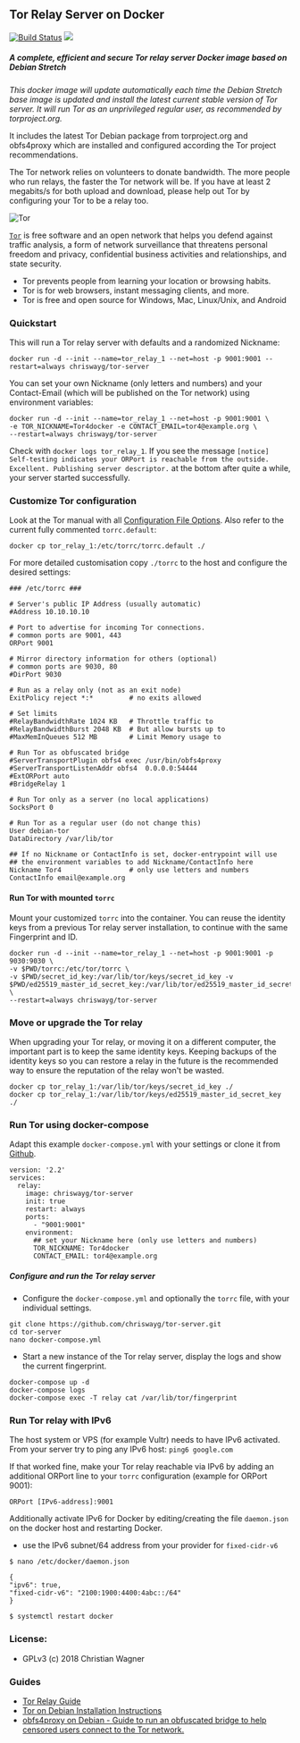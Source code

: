 ## Tor Relay Server on Docker
[![Build Status](https://travis-ci.org/chriswayg/tor-server.svg?branch=master)](https://travis-ci.org/chriswayg/tor-server)
[![](https://images.microbadger.com/badges/image/chriswayg/tor-server.svg)](https://microbadger.com/images/chriswayg/tor-server)

##### A complete, efficient and secure Tor relay server Docker image based on Debian Stretch
*This docker image will update automatically each time the Debian Stretch base image is updated and install the latest current stable version of Tor server. It will run Tor as an unprivileged regular user, as recommended by torproject.org.*

It includes the latest Tor Debian package from torproject.org and obfs4proxy which are installed and configured according the Tor project recommendations.

The Tor network relies on volunteers to donate bandwidth. The more people who run relays, the faster the Tor network will be. If you have at least 2 megabits/s for both upload and download, please help out Tor by configuring your Tor to be a relay too.

![Tor](https://www.torproject.org/images/tor-logo.jpg "Tor logo")

[`Tor`][1] is free software and an open network that helps you defend against
traffic analysis, a form of network surveillance that threatens personal
freedom and privacy, confidential business activities and relationships, and
state security.

- Tor prevents people from learning your location or browsing habits.
- Tor is for web browsers, instant messaging clients, and more.
- Tor is free and open source for Windows, Mac, Linux/Unix, and Android

### Quickstart

This will run a Tor relay server with defaults and a randomized Nickname:

`docker run -d --init --name=tor_relay_1 --net=host -p 9001:9001 --restart=always chriswayg/tor-server`

You can set your own Nickname (only letters and numbers) and your Contact-Email (which will be published on the Tor network) using environment variables:
```
docker run -d --init --name=tor_relay_1 --net=host -p 9001:9001 \
-e TOR_NICKNAME=Tor4docker -e CONTACT_EMAIL=tor4@example.org \
--restart=always chriswayg/tor-server
```

Check with ```docker logs tor_relay_1```. If you see the message ```[notice] Self-testing indicates your ORPort is reachable from the outside. Excellent. Publishing server descriptor.``` at the bottom after quite a while, your server started successfully.

### Customize Tor configuration
Look at the Tor manual with all [Configuration File Options](https://www.torproject.org/docs/tor-manual.html.en). Also refer to the current fully commented `torrc.default`:

`docker cp tor_relay_1:/etc/torrc/torrc.default ./`

For more detailed customisation copy `./torrc` to the host and configure the desired settings:
```
### /etc/torrc ###

# Server's public IP Address (usually automatic)
#Address 10.10.10.10

# Port to advertise for incoming Tor connections.
# common ports are 9001, 443
ORPort 9001

# Mirror directory information for others (optional)
# common ports are 9030, 80
#DirPort 9030

# Run as a relay only (not as an exit node)
ExitPolicy reject *:*         # no exits allowed

# Set limits
#RelayBandwidthRate 1024 KB   # Throttle traffic to
#RelayBandwidthBurst 2048 KB  # But allow bursts up to
#MaxMemInQueues 512 MB        # Limit Memory usage to

# Run Tor as obfuscated bridge
#ServerTransportPlugin obfs4 exec /usr/bin/obfs4proxy
#ServerTransportListenAddr obfs4  0.0.0.0:54444
#ExtORPort auto
#BridgeRelay 1

# Run Tor only as a server (no local applications)
SocksPort 0

# Run Tor as a regular user (do not change this)
User debian-tor
DataDirectory /var/lib/tor

## If no Nickname or ContactInfo is set, docker-entrypoint will use
## the environment variables to add Nickname/ContactInfo here
Nickname Tor4                 # only use letters and numbers
ContactInfo email@example.org
```

#### Run Tor with mounted `torrc`

Mount your customized `torrc` into the container. You can reuse the identity keys from a previous Tor relay server installation, to continue with the same Fingerprint and ID.
```
docker run -d --init --name=tor_relay_1 --net=host -p 9001:9001 -p 9030:9030 \
-v $PWD/torrc:/etc/tor/torrc \
-v $PWD/secret_id_key:/var/lib/tor/keys/secret_id_key -v $PWD/ed25519_master_id_secret_key:/var/lib/tor/ed25519_master_id_secret_key \
--restart=always chriswayg/tor-server
```

### Move or upgrade the Tor relay

When upgrading your Tor relay, or moving it on a different computer, the important part is to keep the same identity keys. Keeping backups of the identity keys so you can restore a relay in the future is the recommended way to ensure the reputation of the relay won't be wasted.

```
docker cp tor_relay_1:/var/lib/tor/keys/secret_id_key ./
docker cp tor_relay_1:/var/lib/tor/keys/ed25519_master_id_secret_key ./
```

### Run Tor using docker-compose

Adapt this example `docker-compose.yml` with your settings or clone it from [Github](https://github.com/chriswayg/tor-server).
```
version: '2.2'
services:
  relay:
    image: chriswayg/tor-server
    init: true
    restart: always
    ports:
      - "9001:9001"
    environment:
      ## set your Nickname here (only use letters and numbers)
      TOR_NICKNAME: Tor4docker
      CONTACT_EMAIL: tor4@example.org
```

##### Configure and run the Tor relay server

- Configure the `docker-compose.yml` and optionally the `torrc` file, with your individual settings.
```
git clone https://github.com/chriswayg/tor-server.git
cd tor-server
nano docker-compose.yml
```

- Start a new instance of the Tor relay server, display the logs and show the current fingerprint.
```
docker-compose up -d
docker-compose logs
docker-compose exec -T relay cat /var/lib/tor/fingerprint
```

### Run Tor relay with IPv6

The host system or VPS (for example Vultr) needs to have IPv6 activated. From your server try to ping any IPv6 host: `ping6 google.com`

If that worked fine, make your Tor relay reachable via IPv6 by adding an additional ORPort line to your `torrc` configuration (example for ORPort 9001):

`ORPort [IPv6-address]:9001`

Additionally activate IPv6 for Docker by editing/creating the file `daemon.json` on the docker host and restarting Docker.

- use the IPv6 subnet/64 address from your provider for `fixed-cidr-v6`

```
$ nano /etc/docker/daemon.json

{
"ipv6": true,
"fixed-cidr-v6": "2100:1900:4400:4abc::/64"
}

$ systemctl restart docker
```

### License:
 - GPLv3 (c) 2018 Christian Wagner

### Guides

- [Tor Relay Guide](https://trac.torproject.org/projects/tor/wiki/TorRelayGuide)
- [Tor on Debian Installation Instructions](https://www.torproject.org/docs/debian.html.en)
- [obfs4proxy on Debian - Guide to run an obfuscated bridge to help censored users connect to the Tor network.](https://trac.torproject.org/projects/tor/wiki/doc/PluggableTransports/obfs4proxy)


[1]: https://www.torproject.org/
